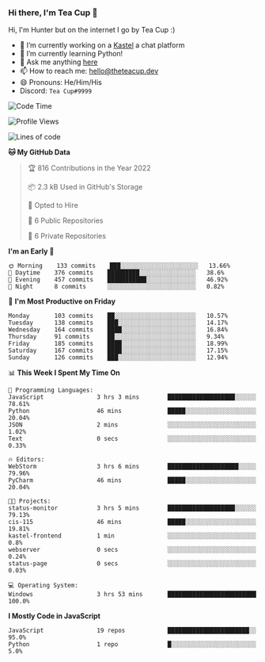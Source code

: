 ### Hi there, I'm Tea Cup 👋 

Hi, I'm Hunter but on the internet I go by Tea Cup :)

- 🔭 I’m currently working on a [Kastel](https://github.com/Kastelll) a chat platform
- 🌱 I’m currently learning Python!
- 💬 Ask me anything [here](https://github.com/TheTeaCup/TheTeaCup/issues)
- 📫 How to reach me: [hello@theteacup.dev](mailto:hello@theteacup.dev)
- 😄 Pronouns: He/Him/His
- Discord: `Tea Cup#9999`

<!--START_SECTION:waka-->
![Code Time](http://img.shields.io/badge/Code%20Time-225%20hrs%2052%20mins-blue)

![Profile Views](http://img.shields.io/badge/Profile%20Views-13-blue)

![Lines of code](https://img.shields.io/badge/From%20Hello%20World%20I%27ve%20Written-69%20Thousand%20lines%20of%20code-blue)

**🐱 My GitHub Data** 

> 🏆 816 Contributions in the Year 2022
 > 
> 📦 2.3 kB Used in GitHub's Storage 
 > 
> 💼 Opted to Hire
 > 
> 📜 6 Public Repositories 
 > 
> 🔑 6 Private Repositories  
 > 
**I'm an Early 🐤** 

```text
🌞 Morning    133 commits    ███░░░░░░░░░░░░░░░░░░░░░░   13.66% 
🌆 Daytime    376 commits    █████████░░░░░░░░░░░░░░░░   38.6% 
🌃 Evening    457 commits    ███████████░░░░░░░░░░░░░░   46.92% 
🌙 Night      8 commits      ░░░░░░░░░░░░░░░░░░░░░░░░░   0.82%

```
📅 **I'm Most Productive on Friday** 

```text
Monday       103 commits    ██░░░░░░░░░░░░░░░░░░░░░░░   10.57% 
Tuesday      138 commits    ███░░░░░░░░░░░░░░░░░░░░░░   14.17% 
Wednesday    164 commits    ████░░░░░░░░░░░░░░░░░░░░░   16.84% 
Thursday     91 commits     ██░░░░░░░░░░░░░░░░░░░░░░░   9.34% 
Friday       185 commits    ████░░░░░░░░░░░░░░░░░░░░░   18.99% 
Saturday     167 commits    ████░░░░░░░░░░░░░░░░░░░░░   17.15% 
Sunday       126 commits    ███░░░░░░░░░░░░░░░░░░░░░░   12.94%

```


📊 **This Week I Spent My Time On** 

```text
💬 Programming Languages: 
JavaScript               3 hrs 3 mins        ███████████████████░░░░░░   78.61% 
Python                   46 mins             █████░░░░░░░░░░░░░░░░░░░░   20.04% 
JSON                     2 mins              ░░░░░░░░░░░░░░░░░░░░░░░░░   1.02% 
Text                     0 secs              ░░░░░░░░░░░░░░░░░░░░░░░░░   0.33%

🔥 Editors: 
WebStorm                 3 hrs 6 mins        ████████████████████░░░░░   79.96% 
PyCharm                  46 mins             █████░░░░░░░░░░░░░░░░░░░░   20.04%

🐱‍💻 Projects: 
status-monitor           3 hrs 5 mins        ███████████████████░░░░░░   79.13% 
cis-115                  46 mins             █████░░░░░░░░░░░░░░░░░░░░   19.81% 
kastel-frontend          1 min               ░░░░░░░░░░░░░░░░░░░░░░░░░   0.8% 
webserver                0 secs              ░░░░░░░░░░░░░░░░░░░░░░░░░   0.24% 
status-page              0 secs              ░░░░░░░░░░░░░░░░░░░░░░░░░   0.03%

💻 Operating System: 
Windows                  3 hrs 53 mins       █████████████████████████   100.0%

```

**I Mostly Code in JavaScript** 

```text
JavaScript               19 repos            ███████████████████████░░   95.0% 
Python                   1 repo              █░░░░░░░░░░░░░░░░░░░░░░░░   5.0%

```



<!--END_SECTION:waka-->
